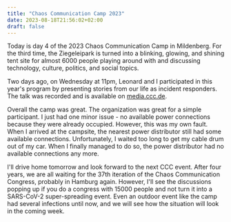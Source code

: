 ```yaml
---
title: "Chaos Communication Camp 2023"
date: 2023-08-18T21:56:02+02:00
draft: false
---
```


Today is day 4 of the 2023 Chaos Communication Camp in Mildenberg. For the third time, the Ziegeleipark is turned into a blinking, glowing, and shining tent site for almost 6000 people playing around with and discussing technology, culture, politics, and social topics.

Two days ago, on Wednesday at 11pm, Leonard and I participated in this year's program by presenting stories from our life as incident responders. The talk was recorded and is available on [media.ccc.de](https://media.ccc.de/v/camp2023-57062-stories_from_the_life_of_an_incident_responder).

Overall the camp was great. The organization was great for a simple participant. I just had one minor issue - no available power connections because they were already occupied. However, this was my own fault. When I arrived at the campsite, the nearest power distributor still had some available connections. Unfortunately, I waited too long to get my cable drum out of my car. When I finally managed to do so, the power distributor had no available connections any more.

I'll drive home tomorrow and look forward to the next CCC event. After four years, we are all waiting for the 37th iteration of the Chaos Communication Congress, probably in Hamburg again. However, I'll see the discussions popping up if you do a congress with 15000 people and not turn it into a SARS-CoV-2 super-spreading event. Even an outdoor event like the camp had several infections until now, and we will see how the situation will look in the coming week.
